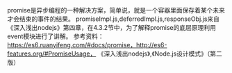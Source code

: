 promise是异步编程的一种解决方案，简单说，就是一个容器里面保存着某个未来才会结束的事件的结果。
promiseImpl.js,deferredImpl.js,responseObj.js来自《深入浅出nodejs》第四章，在4.3.2节中，为了解释promise的底层原理利用
event模块进行了讲解。
参考资料：https://es6.ruanyifeng.com/#docs/promise，http://es6-features.org/#PromiseUsage，
《深入浅出nodejs》,《Node.js设计模式》（第二版）